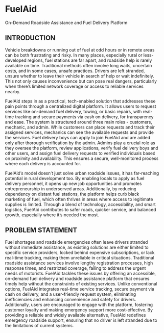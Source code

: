 # FuelAid
On-Demand Roadside Assistance and Fuel Delivery Platform

## INTRODUCTION
Vehicle breakdowns or running out of fuel at odd hours or in remote areas can be both frustrating and risky. In many places, especially rural or less-developed regions, fuel stations are far apart, and roadside help is rarely available on time. Traditional methods often involve long waits, uncertain costs, and in some cases, unsafe practices. Drivers are left stranded, unsure whether to leave their vehicle in search of help or wait indefinitely. This not only causes inconvenience but can pose real dangers, particularly when there’s limited network coverage or access to reliable services nearby.

FuelAid steps in as a practical, tech-enabled solution that addresses these pain points through a centralized digital platform. It allows users to request services like on-demand fuel delivery, towing, or basic repairs, with real-time tracking and secure payments via cash on delivery, for transparency and ease. The system is structured around three main roles - customers, mechanic, and admin. While customers can place requests and track their assigned services, mechanics can see the available requests and provide the services. Fuel delivery boys can apply to join FuelAid and are added only after thorough verification by the admin. Admins play a crucial role as they oversee the platform, review applications, verify fuel delivery boys and other users, and assign fuel delivery requests to verified individuals based on proximity and availability. This ensures a secure, well-monitored process where each delivery is accounted for.

FuelAid’s model doesn’t just solve urban roadside issues, it has far-reaching potential in rural development too. By enabling locals to apply as fuel delivery personnel, it opens up new job opportunities and promotes entrepreneurship in underserved areas. Additionally, by reducing dependency on distant fuel stations, the platform helps curb black marketing of fuel, which often thrives in areas where access to legitimate supplies is limited. Through a blend of technology, accessibility, and smart logistics, FuelAid contributes to safer roads, quicker service, and balanced growth, especially where it’s needed the most.


## PROBLEM STATEMENT
Fuel shortages and roadside emergencies often leave drivers stranded without immediate assistance, as existing solutions are either limited to specific service providers, locked behind expensive subscriptions, or lack real-time tracking, making them unreliable in critical situations. Traditional roadside assistance services involve lengthy registration processes, high response times, and restricted coverage, failing to address the urgent needs of motorists. FuelAid tackles these issues by offering an accessible, on-demand fuel delivery and roadside assistance platform that ensures timely help without the constraints of existing services. Unlike conventional options, FuelAid integrates real-time service tracking, secure payment via cash on delivery, and a user-friendly request system, eliminating inefficiencies and enhancing convenience and safety for drivers. Additionally, users are encouraged to engage with the platform, fostering customer loyalty and making emergency support more cost-effective. By providing a reliable and widely available alternative, FuelAid redefines emergency roadside support, ensuring that no driver is left stranded due to the limitations of current systems.
